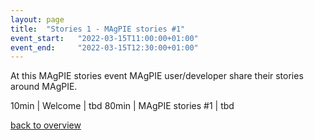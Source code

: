 ```yaml
---
layout: page
title:  "Stories 1 - MAgPIE stories #1"
event_start:   "2022-03-15T11:00:00+01:00"
event_end:     "2022-03-15T12:30:00+01:00"
---
```


At this MAgPIE stories event MAgPIE user/developer share their stories
around MAgPIE.

10min | Welcome | tbd
80min | MAgPIE stories #1 | tbd

[back to overview](../../magpie22/timetable)
